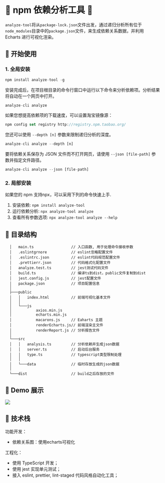 # 🌟 npm 依赖分析工具 🐳

`analyze-tool`将从`package-lock.json`文件出发，通过递归分析所有位于`node_modules`目录中的`package.json`文件，来生成依赖关系数据，并利用 Echarts 进行可视化渲染。

## 🎉 开始使用

### 1. 全局安装

```js
npm install analyze-tool -g
```

安装完成后，在项目根目录的命令行窗口中运行以下命令来分析依赖项。分析结果将自动在一个网页中打开。

```js
analyze-cli analyze
```

如果您想提高依赖项的下载速度，可以设置淘宝镜像源：

```js
npm config set registry http://registry.npm.taobao.org/
```

您还可以使用 `--depth [n]` 参数来限制递归分析的深度。

```js
analyze-cli analyze --depth [n]
```

要将依赖关系保存为 JSON 文件而不打开网页，请使用 `--json [file-path]` 参数并指定文件路径。


```js
analyze-cli analyze --json [file-path]
```

### 2. 局部安装

如果您的 npm 支持npx，可以采用下列的命令快速上手.

1. 安装依赖: `npm install analyze-tool` 
2. 运行依赖分析: `npx analyze-tool analyze`
3. 查看所有参数选项: `npx analyze-tool analyze --help`

## 📝 目录结构

```
  │   main.ts                 // 入口函数, 用于处理命令接收参数
  │   .eslintgrnore           // eslint忽略配置文件
  │   .eslintrc.json          // eslint代码规范配置文件
  │   .prettierr.json         // 代码格式化配置文件
  │   analyze.test.ts         // jest测试代码文件
  │   build.ts                // 编译ts到dist，public文件复制到dist
  │   jest.config.js          // jest配置文件
  │   package.json            // 项目配置信息
  │
  ├───public
  │   │   index.html          // 前端可视化基本文件
  │   │
  │   └───js
  │           axios.min.js
  │           echarts.min.js
  │           macarons.js     // Eaharts 主题
  │           renderEcharts.js// 前端渲染主文件
  │           renderReport.js // 分析报告文件
  │
  └───src
  │   │   analysis.ts         // 分析依赖并生成json数据
  │   │   server.ts           // 启动后台服务
  │   │   type.ts             // typescript类型限制处理
  │   │
  │   └───data                // 临时存放生成的json数据 
  │
  └───dist                    // build之后存放的文件
```

## 🎨 Demo 展示

![](https://e1wijx.us.aircodecdn.com/demo-preview.1690731191281_zihoj7txb4a.png)

## 🦄 技术栈

功能开发：
  - 依赖关系图：使用echarts可视化

工程化：
  - 使用 TypeScript 开发；
  - 使用 jest 实现单元测试；
  - 接入 eslint, prettier, lint-staged 代码风格自动化工具；
